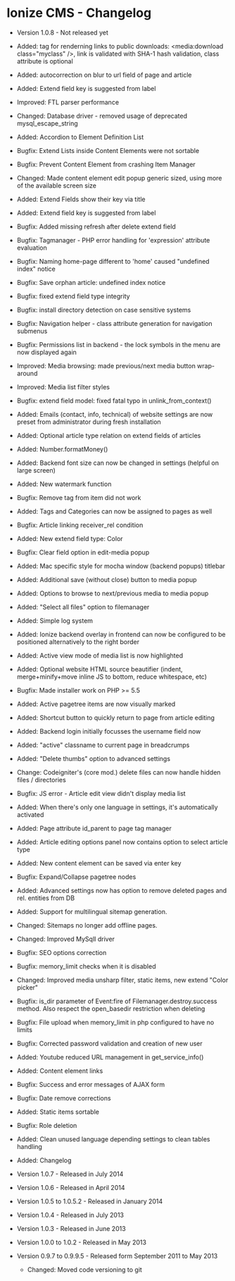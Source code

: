Ionize CMS - Changelog
======================

* Version 1.0.8 - Not released yet
 * Added: tag for renderning links to public downloads: &lt;media:download class="myclass" /&gt;, link is validated with SHA-1 hash validation, class attribute is optional
 * Added: autocorrection on blur to url field of page and article
 * Added: Extend field key is suggested from label
 * Improved: FTL parser performance
 * Changed: Database driver - removed usage of deprecated mysql_escape_string
 * Added: Accordion to Element Definition List
 * Bugfix: Extend Lists inside Content Elements were not sortable
 * Bugfix: Prevent Content Element from crashing Item Manager
 * Changed: Made content element edit popup generic sized, using more of the available screen size
 * Added: Extend Fields show their key via title
 * Added: Extend field key is suggested from label
 * Bugfix: Added missing refresh after delete extend field
 * Bugfix: Tagmanager - PHP error handling for 'expression' attribute evaluation
 * Bugfix: Naming home-page different to 'home' caused "undefined index" notice
 * Bugfix: Save orphan article: undefined index notice
 * Bugfix: fixed extend field type integrity
 * Bugfix: install directory detection on case sensitive systems
 * Bugfix: Navigation helper - class attribute generation for navigation submenus
 * Bugfix: Permissions list in backend - the lock symbols in the menu are now displayed again
 * Improved: Media browsing: made previous/next media button wrap-around
 * Improved: Media list filter styles
 * Bugfix: extend field model: fixed fatal typo in unlink_from_context()
 * Added: Emails (contact, info, technical) of website settings are now preset from administrator during fresh installation
 * Added: Optional article type relation on extend fields of articles
 * Added: Number.formatMoney()
 * Added: Backend font size can now be changed in settings (helpful on large screen)
 * Added: New watermark function
 * Bugfix: Remove tag from item did not work
 * Added: Tags and Categories can now be assigned to pages as well
 * Bugfix: Article linking receiver_rel condition
 * Added: New extend field type: Color
 * Bugfix: Clear field option in edit-media popup
 * Added: Mac specific style for mocha window (backend popups) titlebar
 * Added: Additional save (without close) button to media popup
 * Added: Options to browse to next/previous media to media popup
 * Added: "Select all files" option to filemanager
 * Added: Simple log system
 * Added: Ionize backend overlay in frontend can now be configured to be positioned alternatively to the right border
 * Added: Active view mode of media list is now highlighted
 * Added: Optional website HTML source beautifier (indent, merge+minify+move inline JS to bottom, reduce whitespace, etc)
 * Bugfix: Made installer work on PHP >= 5.5
 * Added: Active pagetree items are now visually marked
 * Added: Shortcut button to quickly return to page from article editing
 * Added: Backend login initially focusses the username field now
 * Added: "active" classname to current page in breadcrumps
 * Added: "Delete thumbs" option to advanced settings
 * Change: Codeigniter's (core mod.) delete files can now handle hidden files / directories
 * Bugfix: JS error - Article edit view didn't display media list
 * Added: When there's only one language in settings, it's automatically activated
 * Added: Page attribute id_parent to page tag manager
 * Added: Article editing options panel now contains option to select article type
 * Added: New content element can be saved via enter key
 * Bugfix: Expand/Collapse pagetree nodes
 * Added: Advanced settings now has option to remove deleted pages and rel. entities from DB
 * Added: Support for multilingual sitemap generation.
 * Changed: Sitemaps no longer add offline pages.
 * Changed: Improved MySqlI driver
 * Bugfix: SEO options correction
 * Bugfix: memory_limit checks when it is disabled
 * Changed: Improved media unsharp filter, static items, new extend "Color picker"
 * Bugfix: is_dir parameter of Event:fire of Filemanager.destroy.success method. Also respect the open_basedir restriction when deleting
 * Bugfix: File upload when memory_limit in php configured to have no limits
 * Bugfix: Corrected password validation and creation of new user
 * Added: Youtube reduced URL management in get_service_info()
 * Added: Content element links
 * Bugfix: Success and error messages of AJAX form
 * Bugfix: Date remove corrections
 * Added: Static items sortable
 * Bugfix: Role deletion
 * Added: Clean unused language depending settings to clean tables handling 
 * Added: Changelog
 
* Version 1.0.7 - Released in July 2014

* Version 1.0.6 - Released in April 2014

* Version 1.0.5 to 1.0.5.2 - Released in January 2014

* Version 1.0.4 - Released in July 2013

* Version 1.0.3 - Released in June 2013

* Version 1.0.0 to 1.0.2 - Released in May 2013

* Version 0.9.7 to 0.9.9.5 - Released form September 2011 to May 2013
  * Changed: Moved code versioning to git
